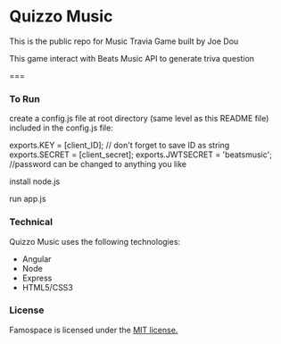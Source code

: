
Quizzo Music
===
This is the public repo for Music Travia Game built by Joe Dou

This game interact with Beats Music API to generate triva question

===
### To Run
create a config.js file at root directory (same level as this README file)
included in the config.js file:

exports.KEY = [client_ID]; // don't forget to save ID as string
exports.SECRET = [client_secret];
exports.JWTSECRET = 'beatsmusic'; //password can be changed to anything you like

install node.js

run app.js

### Technical
Quizzo Music uses the following technologies:
  - Angular
  - Node
  - Express
  - HTML5/CSS3

### License
Famospace is licensed under the [MIT license.](https://github.com/Famospace/Famo.us-Monospace/blob/master/LICENSE.txt)
